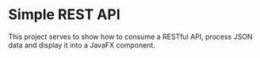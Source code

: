 # Simple REST API

This project serves to show how to consume a RESTful API, process JSON data and display it into a JavaFX component.
